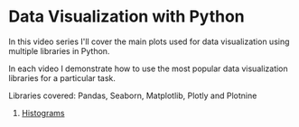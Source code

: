 

# Data Visualization with Python

In this video series I'll cover the main plots used for data visualization using multiple libraries in Python.

In each video I demonstrate how to use the most popular data visualization libraries for a particular task. 

Libraries covered: Pandas, Seaborn, Matplotlib, Plotly and Plotnine

1. [Histograms](https://youtu.be/2MkXJ2iBxvo)

